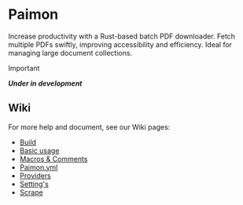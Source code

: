 # Paimon

Increase productivity with a Rust-based batch PDF downloader. Fetch multiple PDFs swiftly, improving accessibility and efficiency. Ideal for managing large document collections.

> [!important]
> ***Under in development***

## Wiki

For more help and document, see our Wiki pages:

* [Build](https://github.com/Ravenlib/Paimon/wiki/Build)
* [Basic usage](https://github.com/Ravenlib/Paimon/wiki/Basic-usage)
* [Macros & Comments](https://github.com/Ravenlib/Paimon/wiki/Macros-&-Comments)
* [Paimon.yml](https://github.com/Ravenlib/Paimon/wiki/Paimon.yml)
* [Providers](https://github.com/Ravenlib/Paimon/wiki/Providers)
* [Setting's](https://github.com/Ravenlib/Paimon/wiki/Settings)
* [Scrape](https://github.com/Ravenlib/Paimon/wiki/Scrape)
